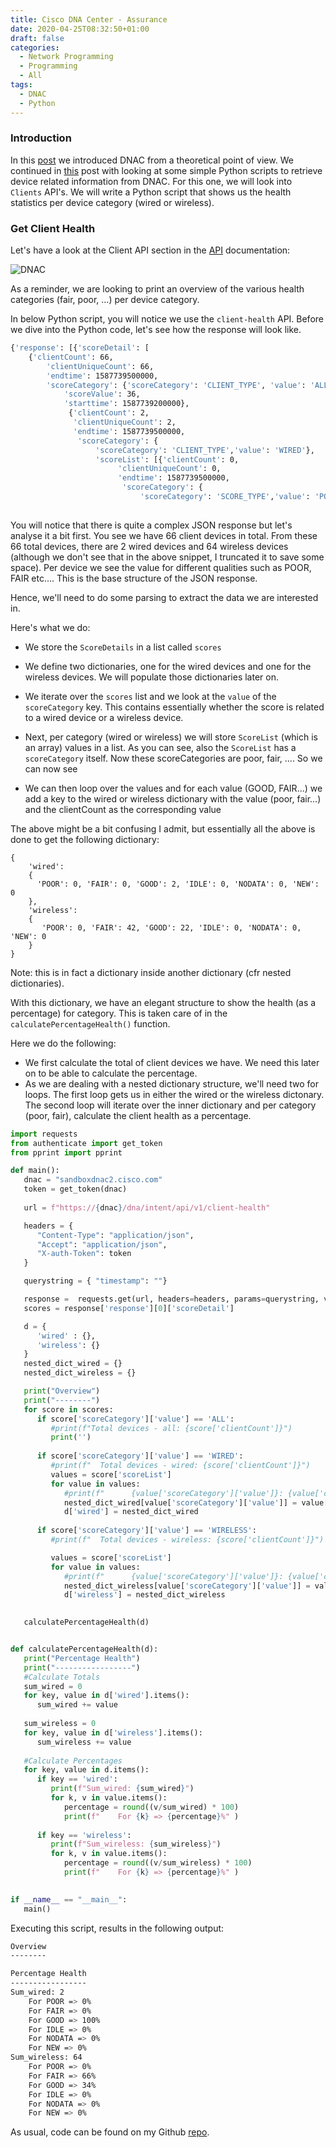 ```yaml
---
title: Cisco DNA Center - Assurance
date: 2020-04-25T08:32:50+01:00
draft: false
categories:
  - Network Programming
  - Programming
  - All
tags:
  - DNAC
  - Python
---
```

### Introduction

In this [post](https://blog.wimwauters.com/networkprogrammability/2020-04-22_dnac_gettingstarted/) we introduced DNAC from a theoretical point of view. We continued in [this](https://blog.wimwauters.com/networkprogrammability/2020-04-24_dnac_pythonrequests_part1/) post with looking at some simple Python scripts to retrieve device related information from DNAC. For this one, we will look into `Clients` API's. We will write a Python script that shows us the health statistics per device category (wired or wireless).

### Get Client Health

Let's have a look at the Client API section in the [API](https://developer.cisco.com/docs/dna-center/api/1-3-3-x/) documentation:

![DNAC](/images/2020-04-25-1.png)

As a reminder, we are looking to print an overview of the various health categories (fair, poor, ...) per device category. 

In below Python script, you will notice we use the `client-health` API. Before we dive into the Python code, let's see how the response will look like. 

```bash
{'response': [{'scoreDetail': [
    {'clientCount': 66,
        'clientUniqueCount': 66,
        'endtime': 1587739500000,
        'scoreCategory': {'scoreCategory': 'CLIENT_TYPE', 'value': 'ALL'},
            'scoreValue': 36,
            'starttime': 1587739200000},
             {'clientCount': 2,
              'clientUniqueCount': 2,
              'endtime': 1587739500000,
               'scoreCategory': {
                   'scoreCategory': 'CLIENT_TYPE','value': 'WIRED'},
                   'scoreList': [{'clientCount': 0,
                        'clientUniqueCount': 0,
                        'endtime': 1587739500000,
                         'scoreCategory': {
                             'scoreCategory': 'SCORE_TYPE','value': 'POOR'},
                                            
```
You will notice that there is quite a complex JSON response but let's analyse it a bit first. You see we have 66 client devices in total. From these 66 total devices, there are 2 wired devices and 64 wireless devices (although we don't see that in the above snippet, I truncated it to save some space). Per device we see the value for different qualities such as POOR, FAIR etc.... This is the base structure of the JSON response.

Hence, we'll need to do some parsing to extract the data we are interested in.

Here's what we do:

* We store the `ScoreDetails` in a list called `scores`

* We define two dictionaries, one for the wired devices and one for the wireless devices. We will populate those dictionaries later on.

* We iterate over the `scores` list and we look at the `value` of the `scoreCategory` key. This contains essentially whether the score is related to a wired device or a wireless device.

* Next, per category (wired or wireless) we will store `ScoreList` (which is an array) values in a list. As you can see, also the `ScoreList` has a `scoreCategory` itself. Now these scoreCategories are poor, fair, .... So we can now see

* We can then loop over the values and for each value (GOOD, FAIR...) we add a key to the wired or wireless dictionary with the value (poor, fair...) and the clientCount as the corresponding value

The above might be a bit confusing I admit, but essentially all the above is done to get the following dictionary:

```
{
    'wired': 
    {
      'POOR': 0, 'FAIR': 0, 'GOOD': 2, 'IDLE': 0, 'NODATA': 0, 'NEW': 0
    }, 
    'wireless': 
    {
       'POOR': 0, 'FAIR': 42, 'GOOD': 22, 'IDLE': 0, 'NODATA': 0, 'NEW': 0
    }
}
```
Note: this is in fact a dictionary inside another dictionary (cfr nested dictionaries).

With this dictionary, we have an elegant structure to show the health (as a percentage) for category. This is taken care of in the `calculatePercentageHealth()` function.

Here we do the following:
* We first calculate the total of client devices we have. We need this later on to be able to calculate the percentage.
*  As we are dealing with a nested dictionary structure, we'll need two for loops. The first loop gets us in either the wired or the wireless dictonary. The second loop will iterate over the inner dictionary and per category (poor, fair), calculate the client health as a percentage.

```python
import requests
from authenticate import get_token
from pprint import pprint

def main():
   dnac = "sandboxdnac2.cisco.com"
   token = get_token(dnac)
   
   url = f"https://{dnac}/dna/intent/api/v1/client-health"

   headers = {
      "Content-Type": "application/json",
      "Accept": "application/json",
      "X-auth-Token": token 
   }

   querystring = { "timestamp": ""}

   response =  requests.get(url, headers=headers, params=querystring, verify=False ).json()
   scores = response['response'][0]['scoreDetail']

   d = {
      'wired' : {},
      'wireless': {}
   }
   nested_dict_wired = {}
   nested_dict_wireless = {}

   print("Overview")
   print("--------")
   for score in scores:
      if score['scoreCategory']['value'] == 'ALL':
         #print(f"Total devices - all: {score['clientCount']}")
         print('')
      
      if score['scoreCategory']['value'] == 'WIRED':
         #print(f"  Total devices - wired: {score['clientCount']}")
         values = score['scoreList']
         for value in values:
            #print(f"      {value['scoreCategory']['value']}: {value['clientCount']}")
            nested_dict_wired[value['scoreCategory']['value']] = value['clientCount']
            d['wired'] = nested_dict_wired
            
      if score['scoreCategory']['value'] == 'WIRELESS':
         #print(f"  Total devices - wireless: {score['clientCount']}")

         values = score['scoreList']
         for value in values:
            #print(f"      {value['scoreCategory']['value']}: {value['clientCount']}")
            nested_dict_wireless[value['scoreCategory']['value']] = value['clientCount']
            d['wireless'] = nested_dict_wireless
  

   calculatePercentageHealth(d)


def calculatePercentageHealth(d):
   print("Percentage Health")
   print("-----------------")
   #Calculate Totals
   sum_wired = 0
   for key, value in d['wired'].items():
      sum_wired += value
   
   sum_wireless = 0
   for key, value in d['wireless'].items():
      sum_wireless += value
  
   #Calculate Percentages
   for key, value in d.items():
      if key == 'wired':
         print(f"Sum_wired: {sum_wired}")
         for k, v in value.items():
            percentage = round((v/sum_wired) * 100)
            print(f"    For {k} => {percentage}%" )
      
      if key == 'wireless':
         print(f"Sum_wireless: {sum_wireless}")
         for k, v in value.items():
            percentage = round((v/sum_wireless) * 100)
            print(f"    For {k} => {percentage}%" )
     

if __name__ == "__main__":
   main()
```
Executing this script, results in the following output:

```bash
Overview
--------

Percentage Health
-----------------
Sum_wired: 2
    For POOR => 0%
    For FAIR => 0%
    For GOOD => 100%
    For IDLE => 0%
    For NODATA => 0%
    For NEW => 0%
Sum_wireless: 64
    For POOR => 0%
    For FAIR => 66%
    For GOOD => 34%
    For IDLE => 0%
    For NODATA => 0%
    For NEW => 0%
```
As usual, code can be found on my Github [repo](https://github.com/wiwa1978/blog-hugo-netlify-code/tree/master/DNAC_PythonRequests/Assurance).